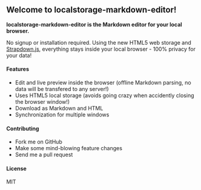 ## Welcome to localstorage-markdown-editor!

**localstorage-markdown-editor is the Markdown editor for your local browser.**

 No signup or installation required. Using the new HTML5 web storage and [Strapdown.js](http://strapdownjs.com/), everything stays inside your local browser - 100% privacy for your data!

#### Features
* Edit and live preview inside the browser (offline Markdown parsing, no data will be transfered to any server!)
* Uses HTML5 local storage (avoids going crazy when accidently closing the browser window!)
* Download as Markdown and HTML
* Synchronization for multiple windows

#### Contributing
* Fork me on GitHub
* Make some mind-blowing feature changes
* Send me a pull request

#### License
MIT